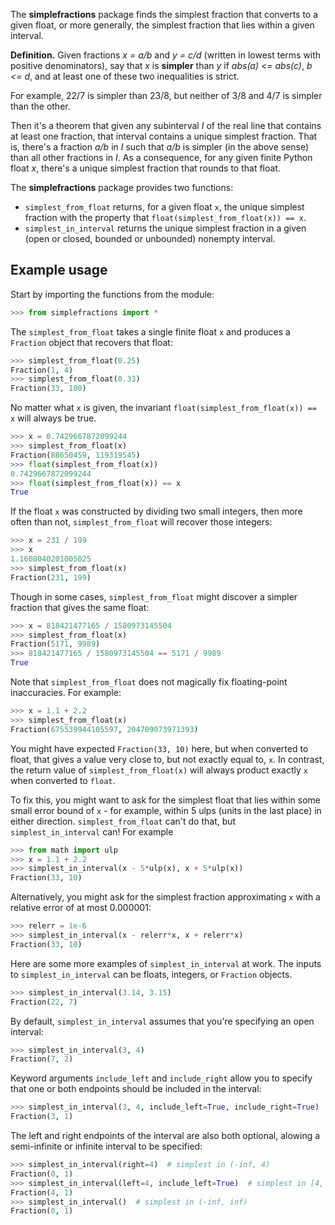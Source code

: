 The **simplefractions** package finds the simplest fraction that converts
to a given float, or more generally, the simplest fraction that lies within
a given interval.

**Definition.** Given fractions *x = a/b* and *y = c/d* (written in lowest
terms with positive denominators), say that *x* is **simpler** than *y* if
*abs(a) <= abs(c)*, *b <= d*, and at least one of these two inequalities
is strict.

For example, 22/7 is simpler than 23/8, but neither of 3/8 and 4/7 is
simpler than the other.

Then it's a theorem that given any subinterval *I* of the real line that
contains at least one fraction, that interval contains a unique simplest
fraction. That is, there's a fraction *a/b* in *I* such that *a/b* is
simpler (in the above sense) than all other fractions in *I*. As a
consequence, for any given finite Python float *x*, there's a unique
simplest fraction that rounds to that float.

The **simplefractions** package provides two functions:

- `simplest_from_float` returns, for a given float ``x``, the unique simplest
  fraction with the property that ``float(simplest_from_float(x)) == x``.
- `simplest_in_interval` returns the unique simplest fraction in a given
  (open or closed, bounded or unbounded) nonempty interval.

## Example usage

Start by importing the functions from the module:

```python
>>> from simplefractions import *
```

The `simplest_from_float` takes a single finite float `x` and produces a
`Fraction` object that recovers that float:

```python
>>> simplest_from_float(0.25)
Fraction(1, 4)
>>> simplest_from_float(0.33)
Fraction(33, 100)
```

No matter what `x` is given, the invariant `float(simplest_from_float(x)) == x`
will always be true.

```python
>>> x = 0.7429667872099244
>>> simplest_from_float(x)
Fraction(88650459, 119319545)
>>> float(simplest_from_float(x))
0.7429667872099244
>>> float(simplest_from_float(x)) == x
True
```

If the float `x` was constructed by dividing two small integers, then
more often than not, `simplest_from_float` will recover those integers:

```python
>>> x = 231 / 199
>>> x
1.1608040201005025
>>> simplest_from_float(x)
Fraction(231, 199)
```

Though in some cases, `simplest_from_float` might discover a simpler fraction
that gives the same float:

```python
>>> x = 818421477165 / 1580973145504
>>> simplest_from_float(x)
Fraction(5171, 9989)
>>> 818421477165 / 1580973145504 == 5171 / 9989
True
```

Note that `simplest_from_float` does not magically fix floating-point
inaccuracies. For example:

```python
>>> x = 1.1 + 2.2
>>> simplest_from_float(x)
Fraction(675539944105597, 204709073971393)
```

You might have expected `Fraction(33, 10)` here, but when converted to float,
that gives a value very close to, but not exactly equal to, `x`. In contrast,
the return value of `simplest_from_float(x)` will always product exactly `x`
when converted to `float`.

To fix this, you might want to ask for the simplest float that lies within
some small error bound of `x` - for example, within 5 ulps (units in the
last place) in either direction. `simplest_from_float` can't do that, but
`simplest_in_interval` can! For example

```python
>>> from math import ulp
>>> x = 1.1 + 2.2
>>> simplest_in_interval(x - 5*ulp(x), x + 5*ulp(x))
Fraction(33, 10)
```

Alternatively, you might ask for the simplest fraction approximating `x`
with a relative error of at most 0.000001:

```python
>>> relerr = 1e-6
>>> simplest_in_interval(x - relerr*x, x + relerr*x)
Fraction(33, 10)
```

Here are some more examples of `simplest_in_interval` at work. The inputs
to `simplest_in_interval` can be floats, integers, or `Fraction` objects.

```python
>>> simplest_in_interval(3.14, 3.15)
Fraction(22, 7)
```

By default, `simplest_in_interval` assumes that you're specifying an
open interval:

```python
>>> simplest_in_interval(3, 4)
Fraction(7, 2)
```

Keyword arguments `include_left` and `include_right` allow you to specify
that one or both endpoints should be included in the interval:

```python
>>> simplest_in_interval(3, 4, include_left=True, include_right=True)
Fraction(3, 1)
```

The left and right endpoints of the interval are also both optional, alowing
a semi-infinite or infinite interval to be specified:

```python
>>> simplest_in_interval(right=4)  # simplest in (-inf, 4)
Fraction(0, 1)
>>> simplest_in_interval(left=4, include_left=True)  # simplest in [4, inf)
Fraction(4, 1)
>>> simplest_in_interval()  # simplest in (-inf, inf)
Fraction(0, 1)
```
